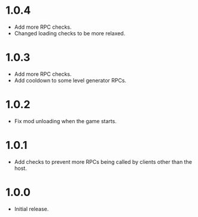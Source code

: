 # 1.0.4
- Add more RPC checks.
- Changed loading checks to be more relaxed.
# 1.0.3
- Add more RPC checks.
- Add cooldown to some level generator RPCs.
# 1.0.2
- Fix mod unloading when the game starts.
# 1.0.1
- Add checks to prevent more RPCs being called by clients other than the host.
# 1.0.0
- Initial release.